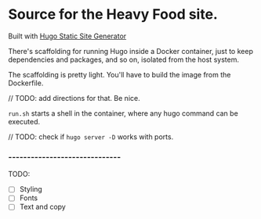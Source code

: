 # Source for the Heavy Food site.

Built with [Hugo Static Site Generator](https://www.gohugo.io)

There's scaffolding for running Hugo inside a Docker container, just to keep dependencies and packages, and so on, isolated from the host system.

The scaffolding is pretty light. You'll have to build the image from the Dockerfile.

// TODO: add directions for that. Be nice.

`run.sh` starts a shell in the container, where any hugo command can be executed.

// TODO: check if `hugo server -D` works with ports.

### ------------------------------

TODO:
* [ ] Styling
* [ ] Fonts
* [ ] Text and copy